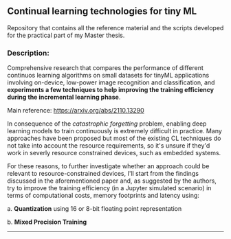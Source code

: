## Continual learning technologies for tiny ML
Repository that contains all the reference material and the scripts developed for the practical part of my Master thesis.

### Description: ###
Comprehensive research that compares the performance of different continuos learning algorithms on small datasets for tinyML applications involving on-device, low-power image recognition and classification, and **experiments a few techniques to help improving the training efficiency during the incremental learning phase**.

Main reference: https://arxiv.org/abs/2110.13290

In consequence of the *catastrophic forgetting* problem, enabling deep learning models to train continuously is extremely difficult in practice. Many approaches have been proposed but most of the existing CL techniques do not take into account the resource requirements, so it's unsure if they'd work in severly resource constrained devices, such as embedded systems. 

For these reasons, to further investigate whether an approach could be relevant to resource-constrained devices, I'll start from the findings discussed in the aforementioned paper and, as suggested by the authors, try to improve the training efficiency (in a Jupyter simulated scenario) in terms of computational costs, memory footprints and latency using:

  a. **Quantization** using 16 or 8-bit floating point representation
  
  b. **Mixed Precision Training**

***
